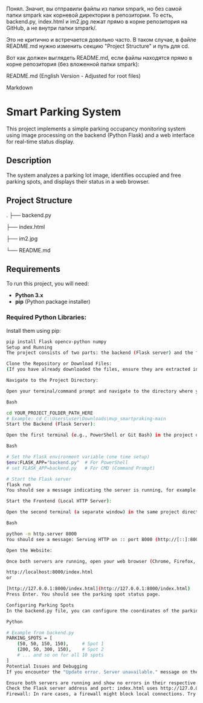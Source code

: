 Понял. Значит, вы отправили файлы из папки smpark, но без самой папки smpark как корневой директории в репозитории. То есть, backend.py, index.html и im2.jpg лежат прямо в корне репозитория на GitHub, а не внутри папки smpark/.

Это не критично и встречается довольно часто. В таком случае, в файле README.md нужно изменить секцию "Project Structure" и путь для cd.

Вот как должен выглядеть README.md, если файлы находятся прямо в корне репозитория (без вложенной папки smpark):

README.md (English Version - Adjusted for root files)

Markdown

# Smart Parking System

This project implements a simple parking occupancy monitoring system using image processing on the backend (Python Flask) and a web interface for real-time status display.

## Description

The system analyzes a parking lot image, identifies occupied and free parking spots, and displays their status in a web browser.

## Project Structure

.
├── backend.py 

├── index.html   

├── im2.jpg     

└── README.md      



## Requirements

To run this project, you will need:

* **Python 3.x**
* **pip** (Python package installer)

### Required Python Libraries:

Install them using pip:

```bash
pip install Flask opencv-python numpy
Setup and Running
The project consists of two parts: the backend (Flask server) and the frontend (a web page served by a simple HTTP server). Both parts must be running simultaneously.

Clone the Repository or Download Files:
(If you have already downloaded the files, ensure they are extracted into a single project folder.)

Navigate to the Project Directory:

Open your terminal/command prompt and navigate to the directory where you cloned or extracted the project files. This will be the directory containing backend.py, index.html, etc.

Bash

cd YOUR_PROJECT_FOLDER_PATH_HERE
# Example: cd C:\Users\user\Downloads\mvp_smartpraking-main
Start the Backend (Flask Server):

Open the first terminal (e.g., PowerShell or Git Bash) in the project directory and execute the following commands:

Bash

# Set the Flask environment variable (one time setup)
$env:FLASK_APP="backend.py"  # For PowerShell
# set FLASK_APP=backend.py   # For CMD (Command Prompt)

# Start the Flask server
flask run
You should see a message indicating the server is running, for example: * Running on http://127.0.0.1:5000 (Press CTRL+C to quit).

Start the Frontend (Local HTTP Server):

Open the second terminal (a separate window) in the same project directory and run the command:

Bash

python -m http.server 8000
You should see a message: Serving HTTP on :: port 8000 (http://[::]:8000/) ....

Open the Website:

Once both servers are running, open your web browser (Chrome, Firefox, Edge, etc.) and enter the following address in the address bar:

http://localhost:8000/index.html
or

[http://127.0.0.1:8000/index.html](http://127.0.0.1:8000/index.html)
Press Enter. You should see the parking spot status page.

Configuring Parking Spots
In the backend.py file, you can configure the coordinates of the parking spots that will be analyzed. Find the PARKING_SPOTS variable and modify the (x1, y1, x2, y2) tuples to match the areas in your im2.jpg image (or other image).

Python

# Example from backend.py
PARKING_SPOTS = [
    (50, 50, 150, 150),     # Spot 1
    (200, 50, 300, 150),    # Spot 2
    # ... and so on for all 10 spots
]
Potential Issues and Debugging
If you encounter the "Update error. Server unavailable." message on the web page:

Ensure both servers are running and show no errors in their respective terminals.
Check the Flask server address and port: index.html uses http://127.0.0.1:5000. Make sure the Flask server is indeed running on this address and port (check the output of flask run).
Firewall: In rare cases, a firewall might block local connections. Try temporarily disabling it for testing.
